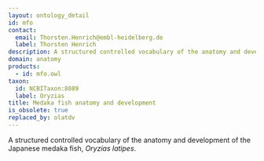 ```yaml
---
layout: ontology_detail
id: mfo
contact:
  email: Thorsten.Henrich@embl-heidelberg.de
  label: Thorsten Henrich
description: A structured controlled vocabulary of the anatomy and development of the Japanese medaka fish, <i>Oryzias latipes</i>.
domain: anatomy
products:
  - id: mfo.owl
taxon:
  id: NCBITaxon:8089
  label: Oryzias
title: Medaka fish anatomy and development
is_obsolete: true
replaced_by: olatdv
---
```


A structured controlled vocabulary of the anatomy and development of the Japanese medaka fish, <i>Oryzias latipes</i>.
